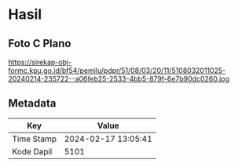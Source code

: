 # Hasil

## Foto C Plano

https://sirekap-obj-formc.kpu.go.id/bf54/pemilu/pdpr/51/08/03/20/11/5108032011025-20240214-235722--a06feb25-2533-4bb5-879f-6e7b90dc0260.jpg


## Metadata

| Key        | Value               |
| ---------- | ------------------- |
| Time Stamp | 2024-02-17 13:05:41 |
| Kode Dapil | 5101                |



